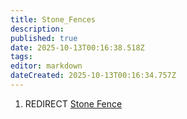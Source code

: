 ```yaml
---
title: Stone_Fences
description: 
published: true
date: 2025-10-13T00:16:38.518Z
tags: 
editor: markdown
dateCreated: 2025-10-13T00:16:34.757Z
---
```


1.  REDIRECT [Stone Fence](Stone_Fence "wikilink")